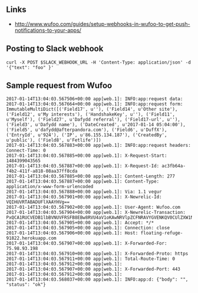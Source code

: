 Links
-----

* http://www.wufoo.com/guides/setup-webhooks-in-wufoo-to-get-push-notifications-to-your-apps/


Posting to Slack webhook
------------------------

    curl -X POST $SLACK_WEBHOOK_URL -H 'Content-Type: application/json' -d '{"text": "foo" }'


Sample request from Wufoo
-------------------------

    2017-01-14T13:04:03.567506+00:00 app[web.1]: INFO:app:request data: 
    2017-01-14T13:04:03.567664+00:00 app[web.1]: INFO:app:request form: ImmutableMultiDict([('Field17', u''), ('Field14', u'Other site'), ('Field12', u'My interests'), ('HandshakeKey', u''), ('Field11', u'Myself'), ('Field27', u'Dafydd referral'), ('Field17-url', u''), ('Field3', u'Dafydd name'), ('DateCreated', u'2017-01-14 05:04:00'), ('Field5', u'dafydd@afterpandora.com'), ('Field6', u'DuffX'), ('EntryId', u'924'), ('IP', u'86.155.134.187'), ('CreatedBy', u'public'), ('Field8', u'Fetlife')])
    2017-01-14T13:04:03.567883+00:00 app[web.1]: INFO:app:request headers: Connect-Time: 0
    2017-01-14T13:04:03.567885+00:00 app[web.1]: X-Request-Start: 1484399043565
    2017-01-14T13:04:03.567887+00:00 app[web.1]: X-Request-Id: ac3fb64a-f4b2-411f-a818-08aa37ff8cda
    2017-01-14T13:04:03.567885+00:00 app[web.1]: Content-Length: 277
    2017-01-14T13:04:03.567887+00:00 app[web.1]: Content-Type: application/x-www-form-urlencoded
    2017-01-14T13:04:03.567888+00:00 app[web.1]: Via: 1.1 vegur
    2017-01-14T13:04:03.567901+00:00 app[web.1]: X-Newrelic-Id: VQIHUVRTABADUFlXAAYHVg==
    2017-01-14T13:04:03.567902+00:00 app[web.1]: User-Agent: Wufoo.com
    2017-01-14T13:04:03.567904+00:00 app[web.1]: X-Newrelic-Transaction: PxQCA1RUCVEDB1lbBVNUVFRSFB8EBw8RVU4aV1oKAwNRVlpZCFNRAVYGVENKQV0CUlZXW1NQFTs=
    2017-01-14T13:04:03.567905+00:00 app[web.1]: Accept: */*
    2017-01-14T13:04:03.567905+00:00 app[web.1]: Connection: close
    2017-01-14T13:04:03.567906+00:00 app[web.1]: Host: floating-refuge-91822.herokuapp.com
    2017-01-14T13:04:03.567907+00:00 app[web.1]: X-Forwarded-For: 75.98.93.198
    2017-01-14T13:04:03.567910+00:00 app[web.1]: X-Forwarded-Proto: https
    2017-01-14T13:04:03.567911+00:00 app[web.1]: Total-Route-Time: 0
    2017-01-14T13:04:03.567912+00:00 app[web.1]: 
    2017-01-14T13:04:03.567907+00:00 app[web.1]: X-Forwarded-Port: 443
    2017-01-14T13:04:03.567912+00:00 app[web.1]: 
    2017-01-14T13:04:03.568037+00:00 app[web.1]: INFO:app:d: {"body": "", "status": "ok"}
